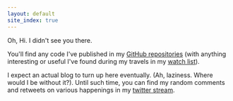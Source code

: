 ```yaml
---
layout: default
site_index: true
---
```


Oh, Hi. I didn't see you there.

You'll find any code I've published in my <a href="http://github.com/jasoncodes" rel="me">GitHub repositories</a>
(with anything interesting or useful I've found during my travels in my [watch list][github-watch]).

I expect an actual blog to turn up here eventually. (Ah, laziness. Where would I be without it?).
Until such time, you can find my random comments and retweets on various happenings in my <a href="http://twitter.com/jasoncodes" rel="me">twitter stream</a>.

[github-watch]: http://github.com/jasoncodes/following
